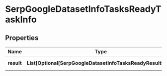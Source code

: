 # SerpGoogleDatasetInfoTasksReadyTaskInfo


## Properties

| Name | Type | Description | Notes |
|------------ | ------------- | ------------- | -------------|
**result** | **List[Optional[SerpGoogleDatasetInfoTasksReadyResultInfo]]** | array of results |[optional]|
